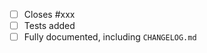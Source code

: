 <!-- Feel free to remove check-list items aren't relevant to your change -->

 - [ ] Closes #xxx
 - [ ] Tests added
 - [ ] Fully documented, including `CHANGELOG.md`
